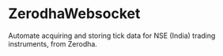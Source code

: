 # ZerodhaWebsocket
Automate acquiring and storing tick data for NSE (India) trading instruments, from Zerodha.
